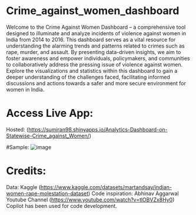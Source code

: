 # Crime_against_women_dashboard
Welcome to the Crime Against Women Dashboard – a comprehensive tool designed to illuminate and analyze incidents of violence against women in India from 2014 to 2016. This dashboard serves as a vital resource for understanding the alarming trends and patterns related to crimes such as rape, murder, and assault. By presenting data-driven insights, we aim to foster awareness and empower individuals, policymakers, and communities to collaboratively address the pressing issue of violence against women. Explore the visualizations and statistics within this dashboard to gain a deeper understanding of the challenges faced, facilitating informed discussions and actions towards a safer and more secure environment for women in India.

# Access Live App:
Hosted: (https://sumiran98.shinyapps.io/Analytics-Dashboard-on-Statewise-Crime_against_Women/)

#Sample:
![image](https://github.com/sumiran98/Crime_against_women_dashboard/assets/63390824/60e843a5-e372-4c8e-b5ad-c78cd19bb440)


# Credits: 
Data: Kaggle (https://www.kaggle.com/datasets/martandsay/indian-women-rape-molestation-dataset)
Code inspiration: Abhinav Aggarwal Youtube Channel (https://www.youtube.com/watch?v=tlOBVZx8Hy0)
Copilot has been used for code development.

